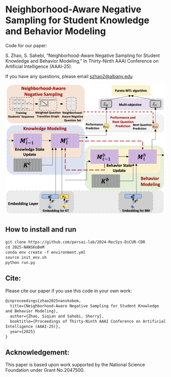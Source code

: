 # Neighborhood-Aware Negative Sampling for Student Knowledge and Behavior Modeling
Code for our paper:

S. Zhao, S. Sahebi, “Neighborhood-Aware Negative Sampling for Student Knowledge and Behavior Modeling,” In Thirty-Ninth AAAI Conference on Artificial Intelligence (AAAI-25).

If you have any questions, please email szhao2@albany.edu

![NANSKoBeM](model.png)


## How to install and run 

```angular2html
git clone https://github.com/persai-lab/2024-RecSys-DiCUR-CDR
cd 2025-NANSKoBeM
conda env create -f environment.yml
source init_env.sh
python run.py
```




## Cite:

Please cite our paper if you use this code in your own work:

```
@inproceedings{zhao2025nanskobem,
  title={Neighborhood-Aware Negative Sampling for Student Knowledge and Behavior Modeling},
  author={Zhao, Siqian and Sahebi, Sherry},
  booktitle={Proceedings of Thirty-Ninth AAAI Conference on Artificial Intelligence (AAAI-25)},
  year={2025}
}
```

## Acknowledgement:

This  paper is based upon work supported by the National Science Foundation under Grant No.2047500.
